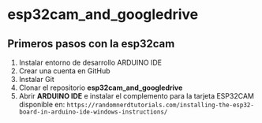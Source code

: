# esp32cam_and_googledrive

## Primeros pasos con la esp32cam

1. Instalar entorno de desarrollo ARDUINO IDE
2. Crear una cuenta en GitHub
3. Instalar Git
4. Clonar el repositorio **esp32cam_and_googledrive**
5. Abrir **ARDUINO IDE** e instalar el complemento para la tarjeta ESP32CAM disponible en: `https://randomnerdtutorials.com/installing-the-esp32-board-in-arduino-ide-windows-instructions/`